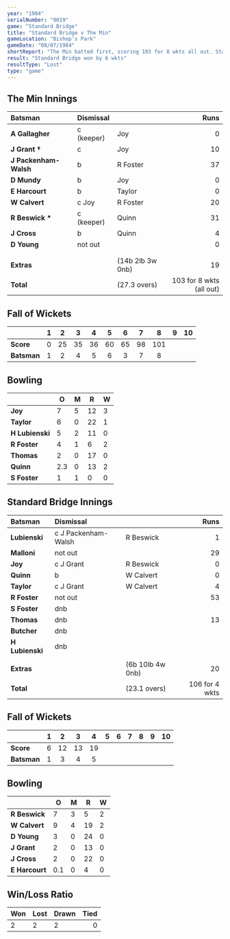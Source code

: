 ```yaml
---
year: "1984"
serialNumber: "0019"
game: "Standard Bridge"
title: "Standard Bridge v The Min"
gameLocation: "Bishop's Park"
gameDate: "08/07/1984"
shortReport: "The Min batted first, scoring 103 for 8 wkts all out. Standard Bridge scored 106 for 4."
result: "Standard Bridge won by 6 wkts"
resultType: "Lost"
type: "game"
---
```


## The Min Innings

| Batsman | Dismissal |  | Runs |
|:---|:---|---|---:|
| **A Gallagher** | c (keeper) | Joy | 0 | 
| **J Grant &#8224;** | c | Joy | 10 | 
| **J Packenham-Walsh** | b | R Foster | 37 | 
| **D Mundy** | b | Joy | 0 | 
| **E Harcourt** | b  | Taylor | 0 | 
| **W Calvert** | c Joy | R Foster | 20 | 
| **R Beswick &#42;** | c (keeper) | Quinn | 31 | 
| **J Cross** | b | Quinn | 4 | 
| **D Young** | not out | | 0 | 
| | | | | 
| | | | | 
| **Extras** | | (14b 2lb 3w 0nb) | 19 | 
| **Total** | | (27.3 overs) | 103 for 8 wkts (all out) | 

## Fall of Wickets

| | 1 | 2 | 3 | 4 | 5 | 6 | 7 | 8 | 9 | 10 |
|---|:---:|:---:|:---:|:---:|:---:|:---:|:---:|:---:|:---:|:---:|
| **Score** | 0 | 25 | 35 | 36 | 60 | 65 | 98 | 101 | | | 
| **Batsman** | 1 | 2 | 4 | 5 | 6 | 3 | 7 | 8 | | | 


## Bowling

| | O | M | R | W |
|---|---|---|---|---|
| **Joy** | 7 | 5 | 12 | 3 | 
| **Taylor** | 6 | 0 | 22 | 1 | 
| **H Lubienski** | 5 | 2 | 11 | 0 | 
| **R Foster** | 4 | 1 | 6 | 2 | 
| **Thomas** | 2 | 0 | 17 | 0 | 
| **Quinn** | 2.3 | 0 | 13 | 2 | 
| **S Foster** | 1 | 1 | 0 | 0 |

## Standard Bridge Innings

| Batsman | Dismissal |  | Runs |
|:---|:---|---|---:|
| **Lubienski** | c J Packenham-Walsh | R Beswick | 1 | 
| **Malloni** | not out | | 29 | 
| **Joy** | c J Grant | R Beswick | 0 | 
| **Quinn** | b | W Calvert | 0 | 
| **Taylor** | c J Grant | W Calvert | 4 | 
| **R Foster** | not out |  | 53 | 
| **S Foster** | dnb | | | 
| **Thomas** | dnb | | 13 | 
| **Butcher** | dnb | | | 
| **H Lubienski** | dnb | | | 
| | | | | 
| **Extras** | | (6b 10lb 4w 0nb) | 20 | 
| **Total** | | (23.1 overs) | 106 for 4 wkts | 

## Fall of Wickets

| | 1 | 2 | 3 | 4 | 5 | 6 | 7 | 8 | 9 | 10 |
|---|:---:|:---:|:---:|:---:|:---:|:---:|:---:|:---:|:---:|:---:|
| **Score** | 6 | 12 | 13 | 19 | | | | | | | 
| **Batsman** | 1 | 3 | 4 | 5 | | |  | | | | 


## Bowling

| | O | M | R | W |
|---|---|---|---|---|
| **R Beswick** | 7 | 3 | 5 | 2 | 
| **W Calvert** | 9 | 4 | 19 | 2 | 
| **D Young** | 3 | 0 | 24 | 0 | 
| **J Grant** | 2 | 0 | 13 | 0 | 
| **J Cross** | 2 | 0 | 22 | 0 | 
| **E Harcourt** | 0.1 | 0 | 4 | 0 | 

## Win/Loss Ratio

| Won | Lost | Drawn | Tied |
|:---|:---|:---|---:|
| 2 | 2 | 2 | 0 |